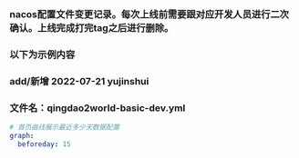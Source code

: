 ### nacos配置文件变更记录。每次上线前需要跟对应开发人员进行二次确认。上线完成打完tag之后进行删除。
### 以下为示例内容
### add/新增 2022-07-21 yujinshui
### 文件名：qingdao2world-basic-dev.yml
```yml
# 首页曲线展示最近多少天数据配置
graph:
  beforeday: 15
```